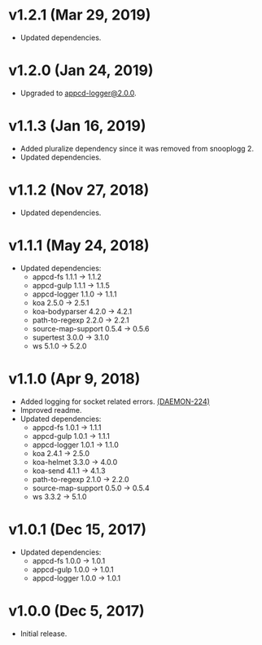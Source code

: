 # v1.2.1 (Mar 29, 2019)

 * Updated dependencies.

# v1.2.0 (Jan 24, 2019)

 * Upgraded to appcd-logger@2.0.0.

# v1.1.3 (Jan 16, 2019)

 * Added pluralize dependency since it was removed from snooplogg 2.
 * Updated dependencies.

# v1.1.2 (Nov 27, 2018)

 * Updated dependencies.

# v1.1.1 (May 24, 2018)

 * Updated dependencies:
   - appcd-fs 1.1.1 -> 1.1.2
   - appcd-gulp 1.1.1 -> 1.1.5
   - appcd-logger 1.1.0 -> 1.1.1
   - koa 2.5.0 -> 2.5.1
   - koa-bodyparser 4.2.0 -> 4.2.1
   - path-to-regexp 2.2.0 -> 2.2.1
   - source-map-support 0.5.4 -> 0.5.6
   - supertest 3.0.0 -> 3.1.0
   - ws 5.1.0 -> 5.2.0

# v1.1.0 (Apr 9, 2018)

 * Added logging for socket related errors.
   [(DAEMON-224)](https://jira.appcelerator.org/browse/DAEMON-224)
 * Improved readme.
 * Updated dependencies:
   - appcd-fs 1.0.1 -> 1.1.1
   - appcd-gulp 1.0.1 -> 1.1.1
   - appcd-logger 1.0.1 -> 1.1.0
   - koa 2.4.1 -> 2.5.0
   - koa-helmet 3.3.0 -> 4.0.0
   - koa-send 4.1.1 -> 4.1.3
   - path-to-regexp 2.1.0 -> 2.2.0
   - source-map-support 0.5.0 -> 0.5.4
   - ws 3.3.2 -> 5.1.0

# v1.0.1 (Dec 15, 2017)

 * Updated dependencies:
   - appcd-fs 1.0.0 -> 1.0.1
   - appcd-gulp 1.0.0 -> 1.0.1
   - appcd-logger 1.0.0 -> 1.0.1

# v1.0.0 (Dec 5, 2017)

 - Initial release.
